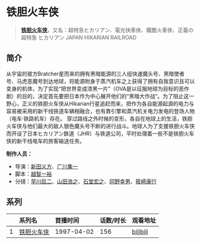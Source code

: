# 铁胆火车侠


> <u>**[铁胆火车侠](http://bgm.tv/subject/8412)**</u>，又名：超特急ヒカリアン、電光快車俠、鐵膽火車俠、正義の超特急 ヒカリアン JAPAN HIKARIAN RAILROAD

## 简介


从宇宙的彼方Bratcher星而来的拥有黑暗能源的三人组快速魔头号、黑暗使者号、马虎恶魔号到达地球，将能源附身于蒸汽机车之上获得了拥有自我意识且可以变身的机体，为了实现“把世界变成漆黑一片”（OVA是以征服地球为目标的恶作剧）的目的，决定首先要把日本作为中心展开他们的“黑暗大作战”。为了阻止这一野心，正义的铁胆火车侠从Hikarian行星追赶而来，把作为各自能源起源的电力与容易被采用的新干线铁道车辆相融合，也有靠引擎和蒸汽机关电力发电的登场人物（电车·铁路机车）存在。
穿过路线之外时候的变形，各自在地球上的生活，铁胆火车侠与他们最大的敌人银色魔头号不断的进行战斗。地球人为了支援铁胆火车侠而开设了日本ヒカリアン鉄道（JHR）与铁道公司，平时处理着一些不是铁胆火车侠的新干线电车的旅客输送任务。

**制作人员：**
- 导演：[新田义方](http://bgm.tv/person/1926)、[广川集一](http://bgm.tv/person/1264)
- 脚本：[越智一裕](http://bgm.tv/person/537)
- 分镜：[早川启二](http://bgm.tv/person/2456)、[山田浩之](http://bgm.tv/person/26043)、[石堂宏之](http://bgm.tv/person/16249)、[冈野幸男](http://bgm.tv/person/3366)、[筱崎康行](http://bgm.tv/person/19945)



## 系列

|     |   系列名   |   首播时间  | 话数/时长  | 观看地址 |
|:---  |:------    |:----      |:---       |:---  |
| 1 |[铁胆火车侠](https://bgm.tv/subject/8412)| 1997-04-02 | 156 | [bilibili](https://www.bilibili.com/bangumi/play/ss2031)  |



